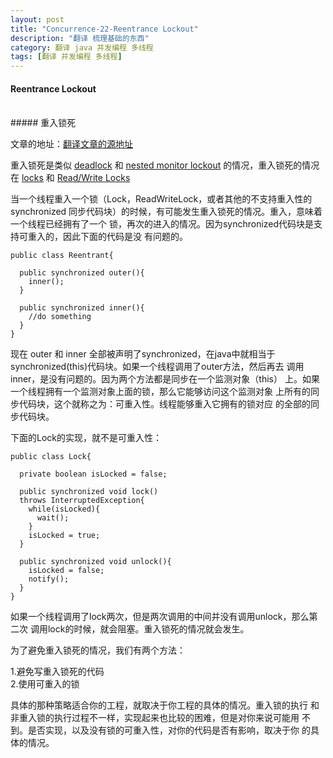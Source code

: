 ```yaml
---
layout: post
title: "Concurrence-22-Reentrance Lockout"
description: "翻译 梳理基础的东西"
category: 翻译 java 并发编程 多线程
tags: [翻译 并发编程 多线程]
---
```

#### Reentrance Lockout
<br/>
##### 重入锁死
<br/>

文章的地址：[翻译文章的源地址](http://tutorials.jenkov.com/java-concurrency/reentrance-lockout.html)
<br/>

重入锁死是类似 [deadlock](http://tutorials.jenkov.com/java-concurrency/deadlock.html) 和 
[nested monitor lockout](http://tutorials.jenkov.com/java-concurrency/nested-monitor-lockout.html)
的情况，重入锁死的情况在 [locks](http://tutorials.jenkov.com/java-concurrency/locks.html) 和 
[Read/Write Locks](http://tutorials.jenkov.com/java-concurrency/locks.html)        

当一个线程重入一个锁（Lock，ReadWriteLock，或者其他的不支持重入性的synchronized
同步代码块）的时候，有可能发生重入锁死的情况。重入，意味着一个线程已经拥有了一个
锁，再次的进入的情况。因为synchronized代码块是支持可重入的，因此下面的代码是没
有问题的。  

```
public class Reentrant{

  public synchronized outer(){
    inner();
  }

  public synchronized inner(){
    //do something
  }
}
```

现在 outer 和 inner 全部被声明了synchronized，在java中就相当于
synchronized(this)代码块。如果一个线程调用了outer方法，然后再去
调用inner，是没有问题的。因为两个方法都是同步在一个监测对象（this）
上。如果一个线程拥有一个监测对象上面的锁，那么它能够访问这个监测对象
上所有的同步代码块，这个就称之为：可重入性。线程能够重入它拥有的锁对应
的全部的同步代码块。    

下面的Lock的实现，就不是可重入性：    

```
public class Lock{

  private boolean isLocked = false;

  public synchronized void lock()
  throws InterruptedException{
    while(isLocked){
      wait();
    }
    isLocked = true;
  }

  public synchronized void unlock(){
    isLocked = false;
    notify();
  }
}
```
如果一个线程调用了lock两次，但是两次调用的中间并没有调用unlock，那么第二次
调用lock的时候，就会阻塞。重入锁死的情况就会发生。    

为了避免重入锁死的情况，我们有两个方法：   

1.避免写重入锁死的代码    
2.使用可重入的锁   

具体的那种策略适合你的工程，就取决于你工程的具体的情况。重入锁的执行
和非重入锁的执行过程不一样，实现起来也比较的困难，但是对你来说可能用
不到。是否实现，以及没有锁的可重入性，对你的代码是否有影响，取决于你
的具体的情况。





























